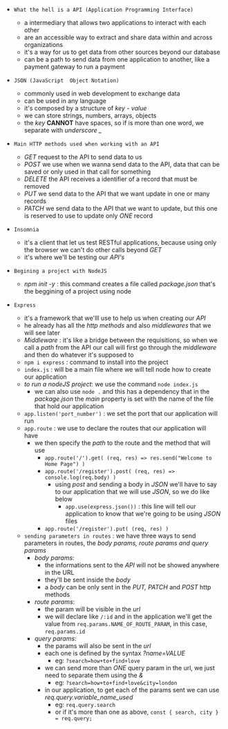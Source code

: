 - `What the hell is a API (Application Programming Interface) `
	- a intermediary that allows two applications to interact with each other
	- are an accessible way to extract and share data within and across organizations
	- it's a way for us to get data from other sources beyond our database
	- can be a path to send data from one application to another, like a payment gateway to run a payment

- `JSON (JavaScript  Object Notation)` 
	- commonly used in web development to exchange data
	- can be used in any language
	- it's composed by a structure of *key - value* 
	- we can store strings, numbers, arrays, objects
	- the *key* **CANNOT** have spaces, so if is more than one word, we separate with *underscore _* 

- `Main HTTP methods used when working with an API`
	- *GET* request to the API to send data to us
	- *POST* we use when we wanna send data to the API, data that can be saved or only used in that call for something
	- *DELETE* the API receives a identifier of a record that must be removed
	- *PUT* we send data to the API that we want update in one or many records
	- *PATCH* we send data to the API that we want to update, but this one is reserved to use to update only *ONE* record

- `Insomnia` 
	- it's a client that let us test RESTful applications, because using only the browser we can't do other calls beyond *GET* 
	- it's where we'll be testing our *API's* 

- `Begining a project with NodeJS`
	- *npm init -y* : this command creates a file called *package.json* that's the beggining of a project using node
- `Express` 
	- it's a framework that we'lll use to help us when creating our *API*
	- he already has all the *http methods* and also *middlewares* that we will see later 
	- *Middleware* : it's like a bridge between the requisitions, so when we call a *path* from the API our call will first go through the *middleware* and then do whatever it's supposed to
	- `npm i express` : command to install into the project
	- `index.js` : will be a main file where we will tell node how to create our application
	- *to run a nodeJS project*: we use the command `node index.js` 
		- we can also use `node .` and this has a dependency that in the *package.json* the *main* property is set with the name of the file that hold our application
	- `app.listen('port_number')` : we set the port that our application will run
	- `app.route` : we use to declare the routes that our application will have
		- we then specify the *path* to the route and the method that will use
			- `app.route('/').get( (req, res) => res.send("Welcome to Home Page") )`
			- `app.route('/register').post( (req, res) => console.log(req.body) )`
				- using *post* and sending a body in *JSON* we'll have to say to our application that we will use *JSON*, so we do like below
					- `app.use(express.json())` : this line will tell our application to know that we're going to be using *JSON* files
			- `app.route('/register').put( (req, res) )`
	- `sending parameters in routes` : we have three ways to send parameters in routes, the *body params, route params and query params*
		- *body params*: 
			- the informations sent to the *API* will not be showed anywhere in the URL
			- they'll be sent inside the *body*
			- a *body* can be only sent in the *PUT, PATCH* and *POST* http methods
		- *route params*: 
			- the param will be visible in the *url* 
			- we will declare like `/:id` and in the application we'll get the value from `req.params.NAME_OF_ROUTE_PARAM`, in this case, `req.params.id` 
		- *query params*: 
			- the params will also be sent in the *url*
			- each one is defined by the syntax *?name=VALUE* 
				- eg: `?search=how+to+find+love` 
			- we can send more than *ONE* query param in the url, we just need to separate them using the *&* 
				- eg: `?search=how+to+find+love&city=london` 
			- in our application, to get each of the params sent we can use *req.query.variable_name_used* 
				- eg: `req.query.search`
				- or if it's more than one as above, `const { search, city } = req.query;` 
